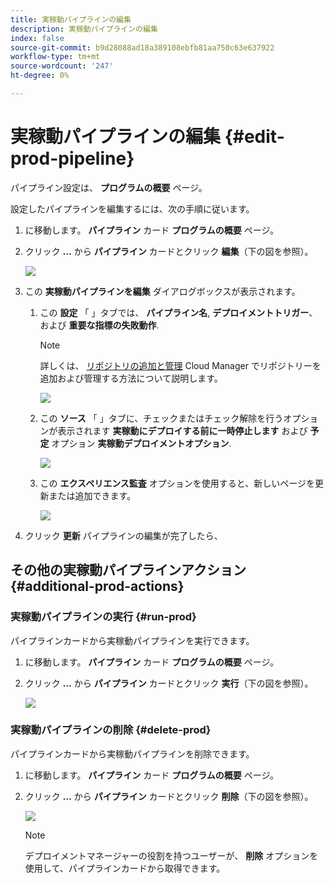 ```yaml
---
title: 実稼動パイプラインの編集
description: 実稼動パイプラインの編集
index: false
source-git-commit: b9d28088ad18a389108ebfb81aa750c63e637922
workflow-type: tm+mt
source-wordcount: '247'
ht-degree: 0%

---
```



# 実稼動パイプラインの編集 {#edit-prod-pipeline}

パイプライン設定は、 **プログラムの概要** ページ。

設定したパイプラインを編集するには、次の手順に従います。

1. に移動します。 **パイプライン** カード **プログラムの概要** ページ。

1. クリック **...** から **パイプライン** カードとクリック **編集**（下の図を参照）。

   ![](/help/implementing/cloud-manager/assets/configure-pipeline/pipeline-edit1.png)

1. この **実稼動パイプラインを編集** ダイアログボックスが表示されます。

   1. この **設定** 「 」タブでは、 **パイプライン名**, **デプロイメントトリガー**、および **重要な指標の失敗動作**.

      >[!NOTE]
      >詳しくは、 [リポジトリの追加と管理](/help/implementing/cloud-manager/managing-code/cloud-manager-repositories.md) Cloud Manager でリポジトリーを追加および管理する方法について説明します。

      ![](/help/implementing/cloud-manager/assets/configure-pipeline/pipeline-edit2.png)


   1. この **ソース** 「 」タブに、チェックまたはチェック解除を行うオプションが表示されます **実稼動にデプロイする前に一時停止します** および **予定** オプション **実稼動デプロイメントオプション**.

      ![](/help/implementing/cloud-manager/assets/configure-pipeline/prod-pipeline-editnotier.png)

   1. この **エクスペリエンス監査** オプションを使用すると、新しいページを更新または追加できます。

      ![](/help/implementing/cloud-manager/assets/configure-pipeline/pipeline-edit4.png)

1. クリック **更新** パイプラインの編集が完了したら、

## その他の実稼動パイプラインアクション {#additional-prod-actions}

### 実稼動パイプラインの実行 {#run-prod}

パイプラインカードから実稼動パイプラインを実行できます。

1. に移動します。 **パイプライン** カード **プログラムの概要** ページ。

1. クリック **...** から **パイプライン** カードとクリック **実行**（下の図を参照）。

   ![](/help/implementing/cloud-manager/assets/configure-pipeline/prod-run.png)

### 実稼動パイプラインの削除 {#delete-prod}

パイプラインカードから実稼動パイプラインを削除できます。

1. に移動します。 **パイプライン** カード **プログラムの概要** ページ。

1. クリック **...** から **パイプライン** カードとクリック **削除**（下の図を参照）。

   ![](/help/implementing/cloud-manager/assets/configure-pipeline/prod-delete.png)

   >[!NOTE]
   >デプロイメントマネージャーの役割を持つユーザーが、 **削除** オプションを使用して、パイプラインカードから取得できます。